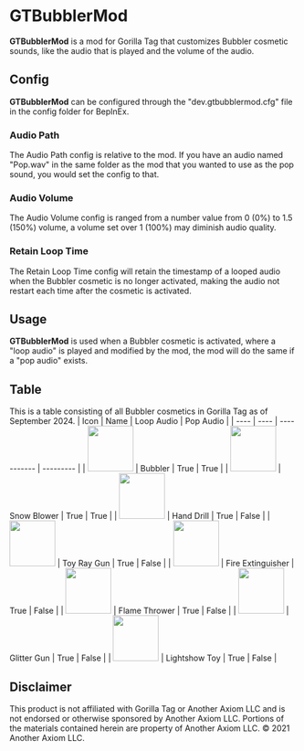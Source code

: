 # GTBubblerMod

**GTBubblerMod** is a mod for Gorilla Tag that customizes Bubbler cosmetic sounds, like the audio that is played and the volume of the audio.

## Config

**GTBubblerMod** can be configured through the "dev.gtbubblermod.cfg" file in the config folder for BepInEx.

### Audio Path

The Audio Path config is relative to the mod. If you have an audio named "Pop.wav" in the same folder as the mod that you wanted to use as the pop sound, you would set the config to that.

### Audio Volume

The Audio Volume config is ranged from a number value from 0 (0%) to 1.5 (150%) volume, a volume set over 1 (100%) may diminish audio quality.

### Retain Loop Time

The Retain Loop Time config will retain the timestamp of a looped audio when the Bubbler cosmetic is no longer activated, making the audio not restart each time after the cosmetic is activated.

## Usage

**GTBubblerMod** is used when a Bubbler cosmetic is activated, where a "loop audio" is played and modified by the mod, the mod will do the same if a "pop audio" exists.

## Table
This is a table consisting of all Bubbler cosmetics in Gorilla Tag as of September 2024.
| Icon | Name | Loop Audio  | Pop Audio |
| ---- | ---- | ----------- | --------- |
| <img src="https://static.wikia.nocookie.net/gorillatag/images/6/69/Bubblegun.png" width=80px height=auto> | Bubbler | True | True |
| <img src="https://static.wikia.nocookie.net/gorillatag/images/e/e3/SnowBlowerSprite.png" width=80px height=auto> | Snow Blower | True | True |
| <img src="https://static.wikia.nocookie.net/gorillatag/images/c/c6/DrillSprite.png" width=80px height=auto> | Hand Drill | True | False |
| <img src="https://static.wikia.nocookie.net/gorillatag/images/1/10/RayGunToySprite.png" width=80px height=auto> | Toy Ray Gun | True | False |
| <img src="https://static.wikia.nocookie.net/gorillatag/images/c/c8/FireExtinguisherSprite.png" width=80px height=auto> | Fire Extinguisher | True | False |
| <img src="https://static.wikia.nocookie.net/gorillatag/images/2/28/FlameThrowerSprite.png" width=80px height=auto> | Flame Thrower | True | False |
| <img src="https://static.wikia.nocookie.net/gorillatag/images/f/f8/GunGlitterSprite.png" width=80px height=auto> | Glitter Gun | True | False |
| <img src="https://static.wikia.nocookie.net/gorillatag/images/1/15/LightShowToySprite.png" width=80px height=auto> | Lightshow Toy | True | False |

## Disclaimer
This product is not affiliated with Gorilla Tag or Another Axiom LLC and is not endorsed or otherwise sponsored by Another Axiom LLC. Portions of the materials contained herein are property of Another Axiom LLC. © 2021 Another Axiom LLC.
